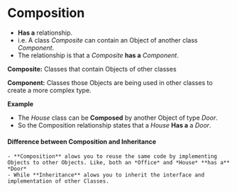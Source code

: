 # Composition
  - **Has a** relationship.
  - i.e. A class *Composite* can contain an Object of another class *Component*.
  - The relationship is that a *Composite* **has a** *Component*.

**Composite:** Classes that contain Objects of other classes

**Component:** Classes those Objects are being used in other classes to create a more complex type.


**Example**

  - The *House* class can be **Composed** by another Object of type *Door*.
  - So the Composition relationship states that a *House* **Has a** a *Door*.


  #### Difference between Composition and Inheritance
    - **Composition** alows you to reuse the same code by implementing Objects to other Objects. Like, both an *Office* and *House* **has a** *Door*
    - While **Inheritance** alows you to inherit the interface and implementation of other Classes.
